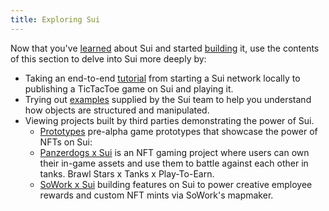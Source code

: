```yaml
---
title: Exploring Sui
---
```


Now that you've [learned](../learn/index.md) about Sui and started [building](../build/index.md) it, use the contents of this section to delve into Sui more deeply by:

* Taking an end-to-end [tutorial](../explore/tutorials.md) from starting a Sui network locally to publishing a TicTacToe game on Sui and playing it.
* Trying out [examples](../explore/examples.md) supplied by the Sui team to help you understand how objects are structured and manipulated.
* Viewing projects built by third parties demonstrating the power of Sui.
  * [Prototypes](prototypes.md) pre-alpha game prototypes that showcase the power of NFTs on Sui:
  * [Panzerdogs x Sui](panzerdogs.md) is an NFT gaming project where users can own their in-game assets and use them to battle against each other in tanks. Brawl Stars x Tanks x Play-To-Earn.
  * [SoWork x Sui](sowork.md) building features on Sui to power creative employee rewards and custom NFT mints via SoWork's mapmaker.

